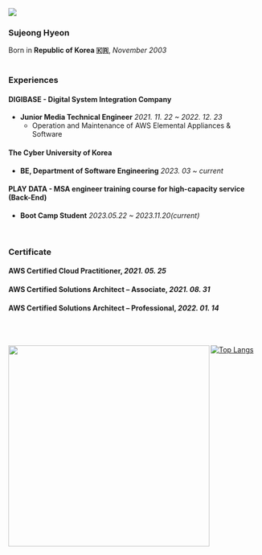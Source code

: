 <p align="left"><a href="https://hits.seeyoufarm.com"><img src="https://hits.seeyoufarm.com/api/count/incr/badge.svg?url=https%3A%2F%2Fgithub.com%2Ficebear2n2&count_bg=%230E2C8E&title_bg=%232D2D2D&icon=&icon_color=%23E7E7E7&title=hits&edge_flat=false"/></a></p>

### Sujeong Hyeon
  
Born in **Republic of Korea 🇰🇷**,  _November 2003_ 
<br/>
<br/>

### Experiences

#### DIGIBASE - Digital System Integration Company
  - **Junior Media Technical Engineer**  _2021. 11. 22 ~ 2022. 12. 23_
    - Operation and Maintenance of AWS Elemental Appliances & Software

#### The Cyber University of Korea
  - **BE, Department of Software Engineering**  _2023. 03 ~ current_

#### PLAY DATA - MSA engineer training course for high-capacity service (Back-End)
  - **Boot Camp Student**  _2023.05.22 ~ 2023.11.20(current)_


<br/>

### Certificate

#### AWS Certified Cloud Practitioner, _2021. 05. 25_

#### AWS Certified Solutions Architect – Associate, _2021. 08. 31_

#### AWS Certified Solutions Architect – Professional,  _2022. 01. 14_

<br/>
<br/>

<img src="https://github-readme-stats.vercel.app/api?username=icebear2n2&theme=chartreuse-dark&show_icons=true" width=400 align="left">[![Top Langs](https://github-readme-stats.vercel.app/api/top-langs/?username=icebear2n2&exclude_repo=icebear2n2.github.io,AFOS,icebear2n2&theme=chartreuse-dark&layout=compact)](https://github.com/anuraghazra/github-readme-stats)

